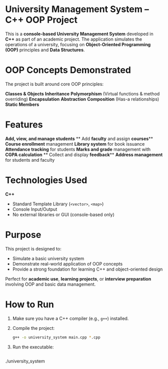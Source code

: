 #  University Management System – C++ OOP Project

This is a **console-based University Management System** developed in **C++** as part of an academic project. The application simulates the operations of a university, focusing on **Object-Oriented Programming (OOP)** principles and **Data Structures**.

# OOP Concepts Demonstrated

The project is built around core OOP principles:

**Classes & Objects**
**Inheritance**
**Polymorphism** (Virtual functions & method overriding)
**Encapsulation**
**Abstraction**
**Composition** (Has-a relationships)
**Static Members**

# Features

**Add, view, and manage **students****
** Add **faculty** and assign **courses****
**Course enrollment** management
**Library system** for book issuance
**Attendance tracking** for students
**Marks and grade** management with **CGPA calculation**
** Collect and display **feedback****
**Address management** for students and faculty

# Technologies Used

**C++**
* Standard Template Library (`<vector>`, `<map>`)
* Console Input/Output
* No external libraries or GUI (console-based only)



# Purpose

This project is designed to:

* Simulate a basic university system
* Demonstrate real-world application of OOP concepts
* Provide a strong foundation for learning C++ and object-oriented design

Perfect for **academic use**, **learning projects**, or **interview preparation** involving OOP and basic data management.

# How to Run

1. Make sure you have a C++ compiler (e.g., `g++`) installed.
2. Compile the project:

   ```bash
   g++ -o university_system main.cpp *.cpp
   ```
3. Run the executable:
   ```bash
  ./university_system
   ```


